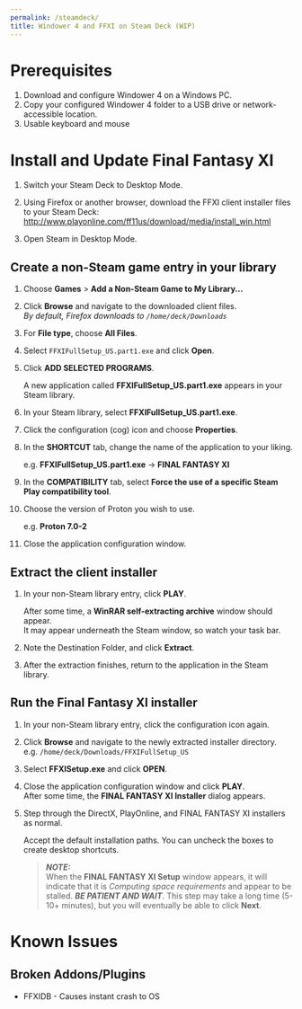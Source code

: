 ```yaml
---
permalink: /steamdeck/
title: Windower 4 and FFXI on Steam Deck (WIP)
---
```


# Prerequisites

1. Download and configure Windower 4 on a Windows PC.
2. Copy your configured Windower 4 folder to a USB drive or network-accessible location.
3. Usable keyboard and mouse

# Install and Update Final Fantasy XI

1. Switch your Steam Deck to Desktop Mode.

2. Using Firefox or another browser, download the FFXI client installer files to your Steam Deck:
   http://www.playonline.com/ff11us/download/media/install_win.html
   
3. Open Steam in Desktop Mode.

## Create a non-Steam game entry in your library
1. Choose **Games** > **Add a Non-Steam Game to My Library...**

1. Click **Browse** and navigate to the downloaded client files.<br>
   *By default, Firefox downloads to `/home/deck/Downloads`*

3. For **File type**, choose **All Files**.

4. Select `FFXIFullSetup_US.part1.exe` and click **Open**.

5. Click **ADD SELECTED PROGRAMS**.

   A new application called **FFXIFullSetup_US.part1.exe** appears in your Steam library.

5. In your Steam library, select **FFXIFullSetup_US.part1.exe**.

6. Click the configuration (cog) icon and choose **Properties**.

7. In the **SHORTCUT** tab, change the name of the application to your liking.

   e.g. **FFXIFullSetup_US.part1.exe** -> **FINAL FANTASY XI**
   
8. In the **COMPATIBILITY** tab, select **Force the use of a specific Steam Play compatibility tool**.

9. Choose the version of Proton you wish to use.

   e.g. **Proton 7.0-2**

10. Close the application configuration window.

## Extract the client installer
1. In your non-Steam library entry, click **PLAY**.

    After some time, a **WinRAR self-extracting archive** window should appear. <br>It may appear underneath the Steam window, so watch your task bar.
    
2. Note the Destination Folder, and click **Extract**.

3. After the extraction finishes, return to the application in the Steam library.

## Run the Final Fantasy XI installer

1. In your non-Steam library entry, click the configuration icon again.

2. Click **Browse** and navigate to the newly extracted installer directory.<br/>
    e.g. `/home/deck/Downloads/FFXIFullSetup_US`
    
3. Select **FFXISetup.exe** and click **OPEN**.

4. Close the application configuration window and click **PLAY**.<br/>
   After some time, the **FINAL FANTASY XI Installer** dialog appears.

5. Step through the DirectX, PlayOnline, and FINAL FANTASY XI installers as normal. 
   
   Accept the default installation paths. You can uncheck the boxes to create desktop shortcuts.

   > ***NOTE:*** <br>
   > When the **FINAL FANTASY XI Setup** window appears, it will indicate that it is *Computing space requirements* and appear to be stalled.
   > ***BE PATIENT AND WAIT***. This step may take a long time (5-10+ minutes), but you will eventually be able to click **Next**.


# Known Issues

## Broken Addons/Plugins

- FFXIDB - Causes instant crash to OS
